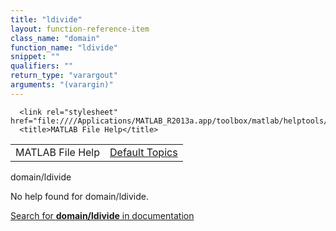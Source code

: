 ```yaml
---
title: "ldivide"
layout: function-reference-item
class_name: "domain"
function_name: "ldivide"
snippet: ""
qualifiers: ""
return_type: "varargout"
arguments: "(varargin)"
---
```


<html>
   <head>
      <meta http-equiv="Content-Type" content="text/html; charset=utf-8">
   
      <link rel="stylesheet" href="file:////Applications/MATLAB_R2013a.app/toolbox/matlab/helptools/private/helpwin.css">
      <title>MATLAB File Help</title>
   </head>
   <body>
      <!--Single-page help-->
      <table border="0" cellspacing="0" width="100%">
         <tr class="subheader">
            <td class="headertitle">MATLAB File Help</td>
            <td class="subheader-right"><a href="matlab:helpwin">Default Topics</a></td>
         </tr>
      </table>
      <div class="title">domain/ldivide</div>
      <!--No help found-->
      <p>No help found for <span class="helptopic">domain/ldivide</span>.
      </p>
      <p><a href="matlab:docsearch('domain/ldivide')">
            Search for <b>domain/ldivide</b> in documentation
            </a></p>
   </body>
</html>
